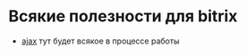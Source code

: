 # Всякие полезности для bitrix #

* [ajax](https://github.com/st7art22/bitrix-wiki-shit/blob/master/ajax.md)
тут будет всякое в процессе работы
